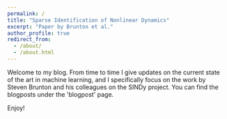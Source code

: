 ```yaml
---
permalink: /
title: "Sparse Identification of Nonlinear Dynamics"
excerpt: "Paper by Brunton et al."
author_profile: true
redirect_from: 
  - /about/
  - /about.html
---
```


Welcome to my blog. From time to time I give updates on the current state of the art in machine learning, and I specifically focus on the work by Steven Brunton and his colleagues on the SINDy project. You can find the blogposts under the 'blogpost' page. 

Enjoy!